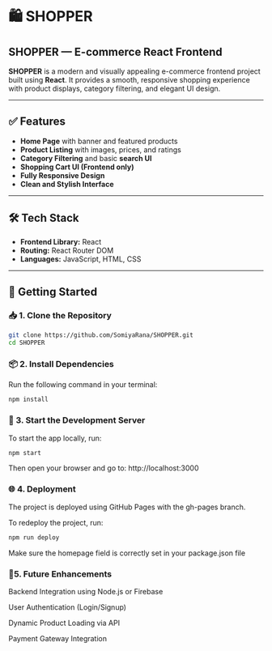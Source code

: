 # 🛍️ SHOPPER

## **SHOPPER — E-commerce React Frontend**

**SHOPPER** is a modern and visually appealing e-commerce frontend project built using **React**. It provides a smooth, responsive shopping experience with product displays, category filtering, and elegant UI design.

---

## ✅ **Features**

- **Home Page** with banner and featured products  
- **Product Listing** with images, prices, and ratings  
- **Category Filtering** and basic **search UI**  
- **Shopping Cart UI (Frontend only)**  
- **Fully Responsive Design**  
- **Clean and Stylish Interface**  

---

## 🛠️ **Tech Stack**

- **Frontend Library:** React  
- **Routing:** React Router DOM  
- **Languages:** JavaScript, HTML, CSS  

---

## 🚀 Getting Started

### 📥 1. Clone the Repository

```bash
git clone https://github.com/SomiyaRana/SHOPPER.git
cd SHOPPER

```

### 📦 2. Install Dependencies
Run the following command in your terminal:

```bash
npm install
```

### 🧪 3. Start the Development Server
To start the app locally, run:

```bash
npm start
```
Then open your browser and go to:
http://localhost:3000


### 🌐 4. Deployment
The project is deployed using GitHub Pages with the gh-pages branch.

To redeploy the project, run:
```bash
npm run deploy
```

Make sure the homepage field is correctly set in your package.json file

### 🔮5.  Future Enhancements
Backend Integration using Node.js or Firebase

User Authentication (Login/Signup)

Dynamic Product Loading via API

Payment Gateway Integration

